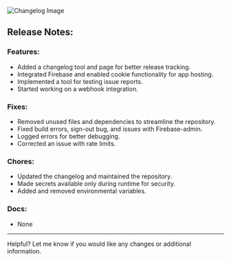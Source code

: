 ![Changelog Image](https://cdn.bytez.com/images/inference/duEBud5wreT0e15GPa1LI.png)

## Release Notes:

### Features:
- Added a changelog tool and page for better release tracking.
- Integrated Firebase and enabled cookie functionality for app hosting.
- Implemented a tool for testing issue reports.
- Started working on a webhook integration.

### Fixes:
- Removed unused files and dependencies to streamline the repository.
- Fixed build errors, sign-out bug, and issues with Firebase-admin.
- Logged errors for better debugging.
- Corrected an issue with rate limits.

### Chores:
- Updated the changelog and maintained the repository.
- Made secrets available only during runtime for security.
- Added and removed environmental variables.

### Docs:
- None

--- 

Helpful? Let me know if you would like any changes or additional information.